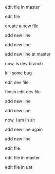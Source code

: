 edit file in master

edit file

create a new file

add new line

add new line

add new line at master

now, is dev branch

kill some bug

edit dev file

finish edit dev file

add new line

add new line

now, I am in sit

add new line again

add new line

edit file

edit file in master

edit file in uat

